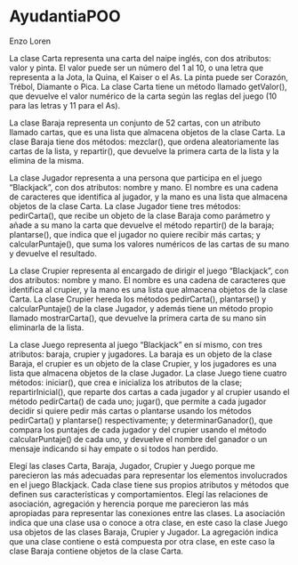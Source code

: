 # AyudantiaPOO

Enzo Loren

La clase Carta representa una carta del naipe inglés, con dos atributos: valor y pinta. El valor puede ser un número del 1 al 10, o una letra que representa a la Jota, la Quina, el Kaiser o el As. La pinta puede ser Corazón, Trébol, Diamante o Pica. La clase Carta tiene un método llamado getValor(), que devuelve el valor numérico de la carta según las reglas del juego (10 para las letras y 11 para el As).

La clase Baraja representa un conjunto de 52 cartas, con un atributo llamado cartas, que es una lista que almacena objetos de la clase Carta. La clase Baraja tiene dos métodos: mezclar(), que ordena aleatoriamente las cartas de la lista, y repartir(), que devuelve la primera carta de la lista y la elimina de la misma.

La clase Jugador representa a una persona que participa en el juego “Blackjack”, con dos atributos: nombre y mano. El nombre es una cadena de caracteres que identifica al jugador, y la mano es una lista que almacena objetos de la clase Carta. La clase Jugador tiene tres métodos: pedirCarta(), que recibe un objeto de la clase Baraja como parámetro y añade a su mano la carta que devuelve el método repartir() de la baraja; plantarse(), que indica que el jugador no quiere recibir más cartas; y calcularPuntaje(), que suma los valores numéricos de las cartas de su mano y devuelve el resultado.

La clase Crupier representa al encargado de dirigir el juego “Blackjack”, con dos atributos: nombre y mano. El nombre es una cadena de caracteres que identifica al crupier, y la mano es una lista que almacena objetos de la clase Carta. La clase Crupier hereda los métodos pedirCarta(), plantarse() y calcularPuntaje() de la clase Jugador, y además tiene un método propio llamado mostrarCarta(), que devuelve la primera carta de su mano sin eliminarla de la lista.

La clase Juego representa al juego “Blackjack” en sí mismo, con tres atributos: baraja, crupier y jugadores. La baraja es un objeto de la clase Baraja, el crupier es un objeto de la clase Crupier, y los jugadores es una lista que almacena objetos de la clase Jugador. La clase Juego tiene cuatro métodos: iniciar(), que crea e inicializa los atributos de la clase; repartirInicial(), que reparte dos cartas a cada jugador y al crupier usando el método pedirCarta() de cada uno; jugar(), que permite a cada jugador decidir si quiere pedir más cartas o plantarse usando los métodos pedirCarta() y plantarse() respectivamente; y determinarGanador(), que compara los puntajes de cada jugador y del crupier usando el método calcularPuntaje() de cada uno, y devuelve el nombre del ganador o un mensaje indicando si hay empate o si todos han perdido.


Elegí las clases Carta, Baraja, Jugador, Crupier y Juego porque me parecieron las más adecuadas para representar los elementos involucrados en el juego Blackjack. Cada clase tiene sus propios atributos y métodos que definen sus características y comportamientos.
Elegí las relaciones de asociación, agregación y herencia porque me parecieron las más apropiadas para representar las conexiones entre las clases. La asociación indica que una clase usa o conoce a otra clase, en este caso la clase Juego usa objetos de las clases Baraja, Crupier y Jugador. La agregación indica que una clase contiene o está compuesta por otra clase, en este caso la clase Baraja contiene objetos de la clase Carta.
